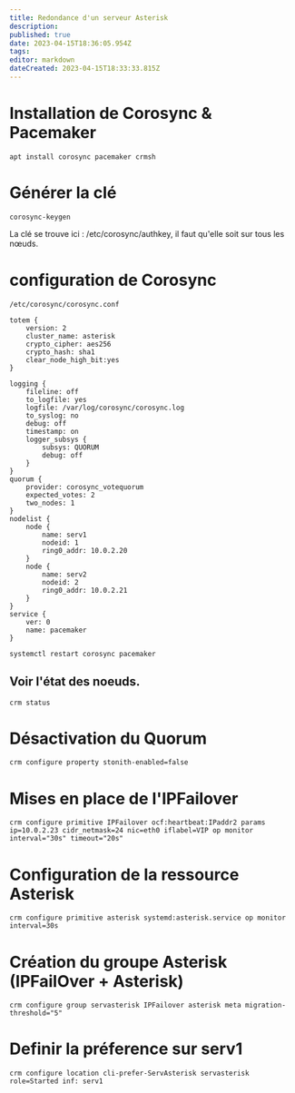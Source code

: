 ```yaml
---
title: Redondance d'un serveur Asterisk
description: 
published: true
date: 2023-04-15T18:36:05.954Z
tags: 
editor: markdown
dateCreated: 2023-04-15T18:33:33.815Z
---
```


# Installation de Corosync & Pacemaker
```apt install corosync pacemaker crmsh```

# Générer la clé 
```corosync-keygen```

La clé se trouve ici : /etc/corosync/authkey, il faut qu'elle soit sur tous les nœuds.

# configuration de Corosync

```/etc/corosync/corosync.conf```

```
totem {
	version: 2
	cluster_name: asterisk
	crypto_cipher: aes256
	crypto_hash: sha1
	clear_node_high_bit:yes
}

logging {
	fileline: off
	to_logfile: yes
	logfile: /var/log/corosync/corosync.log
	to_syslog: no
	debug: off
	timestamp: on
	logger_subsys {
		subsys: QUORUM
		debug: off
	}
}
quorum {
	provider: corosync_votequorum
	expected_votes: 2
	two_nodes: 1
}
nodelist {
	node {
		name: serv1
		nodeid: 1
		ring0_addr: 10.0.2.20
	}
	node {
		name: serv2
		nodeid: 2
		ring0_addr: 10.0.2.21
	}
}
service {
	ver: 0
	name: pacemaker
}
```

```systemctl restart corosync pacemaker```

## Voir l'état des noeuds.
```crm status```

# Désactivation du Quorum
```crm configure property stonith-enabled=false```

# Mises en place de l'IPFailover

```crm configure primitive IPFailover ocf:heartbeat:IPaddr2 params ip=10.0.2.23 cidr_netmask=24 nic=eth0 iflabel=VIP op monitor interval="30s" timeout="20s"```

# Configuration de la ressource Asterisk

```crm configure primitive asterisk systemd:asterisk.service op monitor interval=30s```

# Création du groupe Asterisk (IPFailOver + Asterisk)
  
```crm configure group servasterisk IPFailover asterisk meta migration-threshold="5"```
  
  # Definir la préference sur serv1
  
```crm configure location cli-prefer-ServAsterisk servasterisk role=Started inf: serv1```